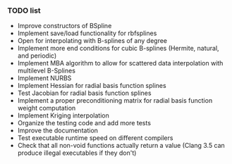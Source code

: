 ### TODO list
- Improve constructors of BSpline
- Implement save/load functionality for rbfsplines
- Open for interpolating with B-splines of any degree
- Implement more end conditions for cubic B-splines (Hermite, natural, and periodic)
- Implement MBA algorithm to allow for scattered data interpolation with multilevel B-Splines
- Implement NURBS
- Implement Hessian for radial basis function splines
- Test Jacobian for radial basis function splines
- Implement a proper preconditioning matrix for radial basis function weight computation
- Implement Kriging interpolation
- Organize the testing code and add more tests 
- Improve the documentation
- Test executable runtime speed on different compilers
- Check that all non-void functions actually return a value (Clang 3.5 can produce illegal executables if they don't)
